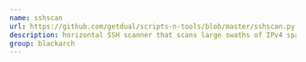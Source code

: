 ```yaml
---
name: sshscan
url: https://github.com/getdual/scripts-n-tools/blob/master/sshscan.py
description: horizontal SSH scanner that scans large swaths of IPv4 space for a single SSH user and pass. URL : https://github.com/getdual/scripts-n-tools/blob/master/sshscan.py Groups : blackarch blackarch-cracker blackarch-scanner
group: blackarch
---
```

